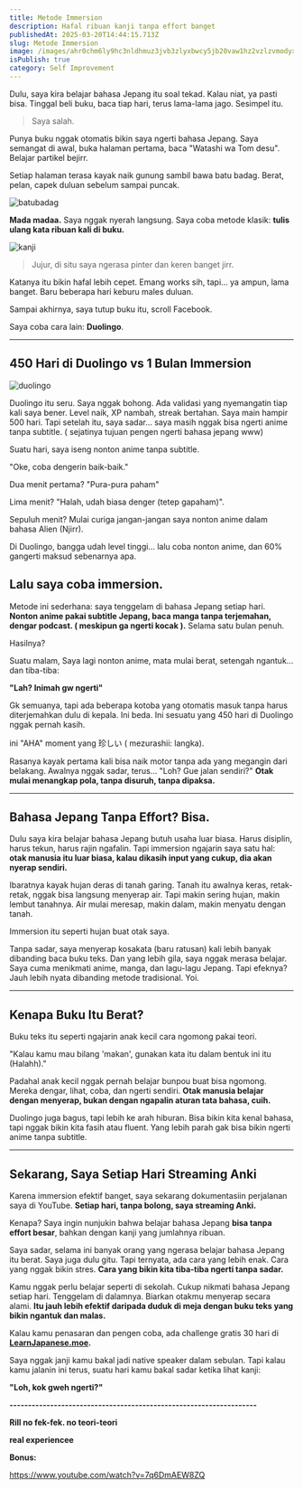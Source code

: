 ```yaml
---
title: Metode Immersion
description: Hafal ribuan kanji tanpa effort banget
publishedAt: 2025-03-20T14:44:15.713Z
slug: Metode Immersion
image: /images/ahr0chm6ly9hc3nldhmuz3jvb3zlyxbwcy5jb20vaw1hz2vzlzvmodyxy2zknzeymdy4mda3mtzhmdqzns8xnzazmtm1ndg2x01hbmdhsw1tzxjzaw9ulmpwzw.webp
isPublish: true
category: Self Improvement
---
```

Dulu, saya kira belajar bahasa Jepang itu soal tekad. Kalau niat, ya pasti bisa. Tinggal beli buku, baca tiap hari, terus lama-lama jago. Sesimpel itu.

> Saya salah.

Punya buku nggak otomatis bikin saya ngerti bahasa Jepang. Saya semangat di awal, buka halaman pertama, baca "Watashi wa Tom desu". Belajar partikel bejirr. 

Setiap halaman terasa kayak naik gunung sambil bawa batu badag. Berat, pelan, capek duluan sebelum sampai puncak.

![batubadag](/images/37tjkj.jpg "batubadag")

**Mada madaa.** Saya nggak nyerah langsung. Saya coba metode klasik: **tulis ulang kata ribuan kali di buku.** 

![kanji](/images/48db3a94-2b18-4adc-9a04-3b4cfb88c98a.jpeg "kanji")

> J﻿ujur, di situ saya ngerasa pinter dan keren banget jirr.

Katanya itu bikin hafal lebih cepet. Emang works sih, tapi… ya ampun, lama banget. Baru beberapa hari keburu males duluan.

Sampai akhirnya, saya tutup buku itu, scroll Facebook.

Saya coba cara lain: **Duolingo**.

- - -

## 450 Hari di Duolingo vs 1 Bulan Immersion

![duolingo](/images/screenshot-from-2025-03-20-21-29-59.png "duolingo")

Duolingo itu seru. Saya nggak bohong. Ada validasi yang nyemangatin tiap kali saya bener. Level naik, XP nambah, streak bertahan. Saya main hampir 500 hari. Tapi setelah itu, saya sadar... saya masih nggak bisa ngerti anime tanpa subtitle. ( sejatinya tujuan pengen ngerti bahasa jepang www)

Suatu hari, saya iseng nonton anime tanpa subtitle.

"Oke, coba dengerin baik-baik."

Dua menit pertama? "Pura-pura paham"

Lima menit? "Halah, udah biasa denger (tetep gapaham)".

Sepuluh menit? Mulai curiga jangan-jangan saya nonton anime dalam bahasa Alien (Njirr).

Di Duolingo, bangga udah level tinggi… lalu coba nonton anime, dan 60% gangerti maksud sebenarnya apa.

## Lalu saya coba immersion.

Metode ini sederhana: saya tenggelam di bahasa Jepang setiap hari. **Nonton anime pakai subtitle Jepang, baca manga tanpa terjemahan, dengar podcast. ( meskipun ga ngerti kocak ).** Selama satu bulan penuh.

Hasilnya?

Suatu malam, Saya lagi nonton anime, mata mulai berat, setengah ngantuk… dan tiba-tiba:

**"Lah? Inimah gw ngerti"**

Gk semuanya, tapi ada beberapa kotoba yang otomatis masuk tanpa harus diterjemahkan dulu di kepala. Ini beda. Ini sesuatu yang 450 hari di Duolingo nggak pernah kasih. 

ini "AHA" moment yang 珍しい ( mezurashii: langka).

Rasanya kayak pertama kali bisa naik motor tanpa ada yang megangin dari belakang. Awalnya nggak sadar, terus… "Loh? Gue jalan sendiri?" **Otak mulai menangkap pola, tanpa disuruh, tanpa dipaksa.**

- - -

## Bahasa Jepang Tanpa Effort? Bisa.

Dulu saya kira belajar bahasa Jepang butuh usaha luar biasa. Harus disiplin, harus tekun, harus rajin ngafalin. Tapi immersion ngajarin saya satu hal: **otak manusia itu luar biasa, kalau dikasih input yang cukup, dia akan nyerap sendiri.**

Ibaratnya kayak hujan deras di tanah garing. Tanah itu awalnya keras, retak-retak, nggak bisa langsung menyerap air. Tapi makin sering hujan, makin lembut tanahnya. Air mulai meresap, makin dalam, makin menyatu dengan tanah.

Immersion itu seperti hujan buat otak saya.

Tanpa sadar, saya menyerap kosakata (baru ratusan) kali lebih banyak dibanding baca buku teks. Dan yang lebih gila, saya nggak merasa belajar. Saya cuma menikmati anime, manga, dan lagu-lagu Jepang. Tapi efeknya? Jauh lebih nyata dibanding metode tradisional. Yoi.

- - -

## Kenapa Buku Itu Berat?

Buku teks itu seperti ngajarin anak kecil cara ngomong pakai teori.

"Kalau kamu mau bilang 'makan', gunakan kata itu dalam bentuk ini itu (Halahh)."

Padahal anak kecil nggak pernah belajar bunpou buat bisa ngomong. Mereka dengar, lihat, coba, dan ngerti sendiri. **Otak manusia belajar dengan menyerap, bukan dengan ngapalin aturan tata bahasa, cuih.**

Duolingo juga bagus, tapi lebih ke arah hiburan. Bisa bikin kita kenal bahasa, tapi nggak bikin kita fasih atau fluent. Yang lebih parah gak bisa bikin ngerti anime tanpa subtitle.

- - -

## Sekarang, Saya Setiap Hari Streaming Anki

Karena immersion efektif banget, saya sekarang dokumentasiin perjalanan saya di YouTube. **Setiap hari, tanpa bolong, saya streaming Anki.**

Kenapa? Saya ingin nunjukin bahwa belajar bahasa Jepang **bisa tanpa effort besar**, bahkan dengan kanji yang jumlahnya ribuan.

Saya sadar, selama ini banyak orang yang ngerasa belajar bahasa Jepang itu berat. Saya juga dulu gitu. Tapi ternyata, ada cara yang lebih enak. Cara yang nggak bikin stres. **Cara yang bikin kita tiba-tiba ngerti tanpa sadar.**

Kamu nggak perlu belajar seperti di sekolah. Cukup nikmati bahasa Jepang setiap hari. Tenggelam di dalamnya. Biarkan otakmu menyerap secara alami. **Itu jauh lebih efektif daripada duduk di meja dengan buku teks yang bikin ngantuk dan malas.**

Kalau kamu penasaran dan pengen coba, ada challenge gratis 30 hari di **[LearnJapanese.moe](https://learnjapanese.moe/).**

Saya nggak janji kamu bakal jadi native speaker dalam sebulan. Tapi kalau kamu jalanin ini terus, suatu hari kamu bakal sadar ketika lihat kanji:

**"Loh, kok gweh ngerti?"**

**\-﻿------------------------------------------------------------------**

**R﻿ill no fek-fek. no teori-teori**

**r﻿eal experiencee**

**B﻿onus:**

<https://www.youtube.com/watch?v=7q6DmAEW8ZQ>